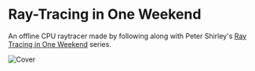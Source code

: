 # Ray-Tracing in One Weekend
An offline CPU raytracer made by following along with Peter Shirley's [Ray Tracing in One Weekend](https://raytracing.github.io/) series.  

![Cover](https://github.com/sevanetrebchenko/riow/blob/master/artifacts/textures_transformed.jpg)
